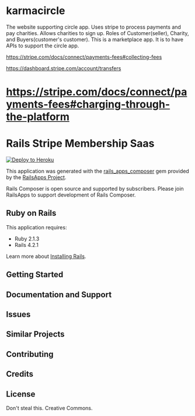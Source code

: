 karmacircle
===========

The website supporting circle app.  Uses stripe to process payments and pay charities.  Allows charities to sign up.  Roles of Customer(seller), Charity, and Buyers(customer's customer).  This is a marketplace app.  It is to have APIs to support the circle app.  

https://stripe.com/docs/connect/payments-fees#collecting-fees

https://dashboard.stripe.com/account/transfers

https://stripe.com/docs/connect/payments-fees#charging-through-the-platform
=======
Rails Stripe Membership Saas
================

[![Deploy to Heroku](https://www.herokucdn.com/deploy/button.png)](https://heroku.com/deploy)

This application was generated with the [rails_apps_composer](https://github.com/RailsApps/rails_apps_composer) gem
provided by the [RailsApps Project](http://railsapps.github.io/).

Rails Composer is open source and supported by subscribers. Please join RailsApps to support development of Rails Composer.

Ruby on Rails
-------------

This application requires:

- Ruby 2.1.3
- Rails 4.2.1

Learn more about [Installing Rails](http://railsapps.github.io/installing-rails.html).

Getting Started
---------------

Documentation and Support
-------------------------

Issues
-------------

Similar Projects
----------------

Contributing
------------

Credits
-------

License
-------
Don't steal this. Creative Commons.